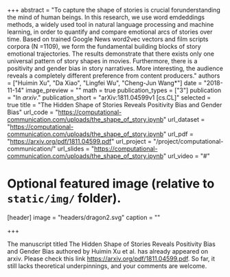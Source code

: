 +++
abstract = "To capture	the	shape	of stories	is crucial	forunderstanding the	mind of	human	beings.	 In	this research,	we use	word	emdeddings	methods,	a	widely used	tool in	natural	 language	 processing	 and	 machine learning, in	order	to	quantify and compare emotional	arcs of stories over	time.	Based on trained	Google	News word2vec	vectors	and	film scripts corpora	(N =1109),	we form the	fundamental	 building	blocks of	story emotional	 trajectories. The results demonstrate that there exists only one universal pattern of story shapes in	movies.	Furthermore, there is a	positivity and	gender bias in story narratives.	More	interesting, the audience	reveals	a completely	different	preference from	content	producers."
authors = ["Huimin Xu", "Da Xiao", "Lingfei Wu", "Cheng-Jun Wang*"]
date = "2018-11-14"
image_preview = ""
math = true
publication_types = ["3"]
publication = "In *arxiv*."
publication_short = "arXiv:1811.04599v1 [cs.CL]"
selected = true
title = "The Hidden Shape of Stories Reveals Positivity Bias and Gender Bias"
url_code = "https://computational-communication.com/uploads/the_shape_of_story.ipynb"
url_dataset = "https://computational-communication.com/uploads/the_shape_of_story.ipynb"
url_pdf = "https://arxiv.org/pdf/1811.04599.pdf"
url_project = "/project/computational-communication/"
url_slides = "https://computational-communication.com/uploads/the_shape_of_story.ipynb"
url_video = "#"

# Optional featured image (relative to `static/img/` folder).
[header]
image = "headers/dragon2.svg"
caption = ""

+++

The manuscript titled The Hidden Shape of Stories Reveals Positivity Bias and Gender Bias authored by Huimin Xu et al.  has already appeared on arxiv. Please check this link https://arxiv.org/pdf/1811.04599.pdf. So far, it still lacks theoretical underpinnings, and your comments are welcome.
